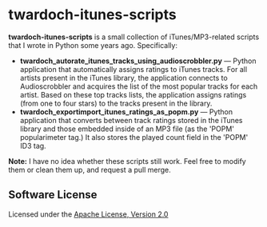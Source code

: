 twardoch-itunes-scripts
=======================
**twardoch-itunes-scripts** is a small collection of iTunes/MP3-related scripts that I wrote in Python some years ago. Specifically: 

* **twardoch_autorate_itunes_tracks_using_audioscrobbler.py** — Python application that automatically assigns ratings to iTunes tracks. For all artists present in the iTunes library, the application connects to Audioscrobbler and acquires the list of the most popular tracks for each artist. Based on these top tracks lists, the application assigns ratings (from one to four stars) to the tracks present in the library. 
* **twardoch_exportimport_itunes_ratings_as_popm.py** — Python application that converts between track ratings stored in the iTunes library and those embedded inside of an MP3 file (as the 'POPM' popularimeter tag.) It also stores the played count field in the 'POPM' ID3 tag. 

**Note:** I have no idea whether these scripts still work. Feel free to modify them or clean them up, and request a pull merge. 

Software License
----------------
Licensed under the [Apache License, Version 2.0](http://www.apache.org/licenses/LICENSE-2.0)
